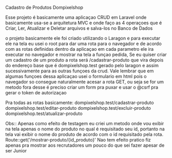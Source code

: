 Cadastro de Produtos Dompixelshop

Esse projeto é basicamente uma aplicaçao CRUD em Laravel onde basicamente usa-se a arquitetura MVC e onde faço as 4 operaçoes que é
Criar, Ler, Atualizar e Deletar arquivos e salva-los no Banco de Dados

o projeto basicamente ele foi criado utilizando o Laragon e para executar ele na tela eu usei o root para dar uma rota para o navegador e 
de acordo com as rotas definidas dentro da aplicaçao em cada parametro ele ira executar no navegador e mostrar na tela a funçao pedida,
Se eu quiser criar um cadastro de um produto a rota será /cadastrar-produto que vira depois do endereço base que é dompixelshop.test 
gerado pelo laragon e assim sucessivamente para as outras funçoes da crud.
Vale lembrar que em algumas funçoes dessa aplicaçao usei o formulario em html pois o navegador so consegue naturalmente acesar a rota GET,
ou seja se for um metodo fora desse é preciso criar um form pra puxar e usar o @csrf pra gerar o token de autorizaçao

Pra todas as rotas basicamente:
dompixelshop.test/cadastrar-produto
dompixelshop.test/editar-produto
dompixelshop.test/excluir-produto
dompixelshop.test/atualizar-produto

Obs:: Apenas como efeito de testagem eu criei um metodo onde vou exibir na tela apenas o nome do produto no qual é requisitado seu id,
portanto na tela vai exibir o nome do produto de acordo com o id requisitado pela rota.
Route::get('/mostrar-produto/{id_produto}'
Nao tem efeito pratico fiz apenas pra mostrar aos recrutadores um pouco do que sei fazer apesar de ser Junior



